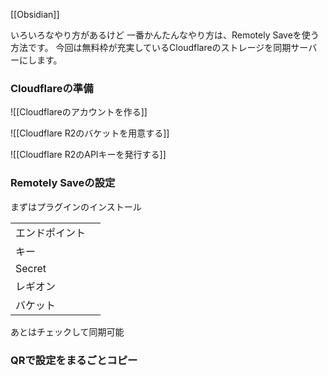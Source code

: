 [[Obsidian]]

いろいろなやり方があるけど
一番かんたんなやり方は、Remotely Saveを使う方法です。
今回は無料枠が充実しているCloudflareのストレージを同期サーバーにします。

### Cloudflareの準備
![[Cloudflareのアカウントを作る]]

![[Cloudflare R2のバケットを用意する]]

![[Cloudflare R2のAPIキーを発行する]]


### Remotely Saveの設定

まずはプラグインのインストール


|         |     |
| ------- | --- |
| エンドポイント |     |
| キー      |     |
| Secret  |     |
| レギオン    |     |
| バケット    |     |

あとはチェックして同期可能

### QRで設定をまるごとコピー

